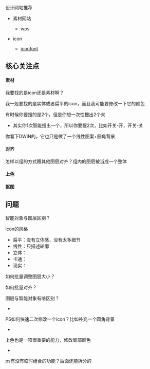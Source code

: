 设计网站推荐

- 素材网站

  - wps

- icon

  - [iconfont](https://www.iconfont.cn/)

  



## 核心关注点

#### 素材

我要找的是icon还是素材啊？



我一般要找的是实体或者扁平的icon，而且我可能要修改一下它的颜色

有时候你要搜的是2个，但是你想一次性搜出2个来

- 其实你1次智能搜出一个，所以你要搜2次，比如开关-开，开关-关

你看下DWIN的，它也只是做了一个线性图案+圆角背景



#### 对齐

怎样以组的方式跟其他图层对齐？组内的图层被当成一个整体



#### 上色

#### 抠图

## 问题

智能对象与图层区别？

icon的风格

- 扁平：没有立体感，没有太多细节
- 线性：只描述轮廓
- 立体：
- 卡通：
- 现实：

如何批量调整图层大小？

如何批量对齐？

图层与智能对象有啥区别？

- 

PS如何快速二次修改一个icon？比如补充一个圆角背景

- 

上色也是一项很重要的能力，修改局部颜色

- 

ps有没有临时组合的功能？后面还能拆分的

